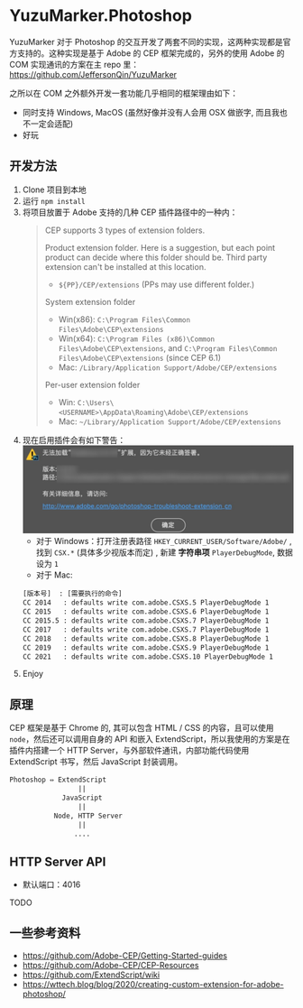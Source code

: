 # YuzuMarker.Photoshop

YuzuMarker 对于 Photoshop 的交互开发了两套不同的实现，这两种实现都是官方支持的。这种实现是基于 Adobe 的 CEP 框架完成的，另外的使用 Adobe 的 COM 实现通讯的方案在主 repo 里：https://github.com/JeffersonQin/YuzuMarker

之所以在 COM 之外额外开发一套功能几乎相同的框架理由如下：

* 同时支持 Windows, MacOS (虽然好像并没有人会用 OSX 做嵌字, 而且我也不一定会适配)
* 好玩

## 开发方法

1. Clone 项目到本地
2. 运行 `npm install`
3. 将项目放置于 Adobe 支持的几种 CEP 插件路径中的一种内：
   > CEP supports 3 types of extension folders.
   > 
   > Product extension folder. Here is a suggestion, but each point product can decide where this folder should be. Third party extension can't be installed at this location.
   > * `${PP}/CEP/extensions` (PPs may use different folder.)
   > 
   > System extension folder
   > * Win(x86): `C:\Program Files\Common Files\Adobe\CEP\extensions`
   > * Win(x64): `C:\Program Files (x86)\Common Files\Adobe\CEP\extensions`, and `C:\Program Files\Common Files\Adobe\CEP\extensions` (since CEP 6.1)
   > * Mac: `/Library/Application Support/Adobe/CEP/extensions`
   > 
   > Per-user extension folder
   > * Win: `C:\Users\<USERNAME>\AppData\Roaming\Adobe\CEP/extensions`
   > * Mac: `~/Library/Application Support/Adobe/CEP/extensions`
4. 现在启用插件会有如下警告：
   ![](./imgs/signature.png)
   * 对于 Windows：打开注册表路径 `HKEY_CURRENT_USER/Software/Adobe/` , 找到 `CSX.*` (具体多少视版本而定) , 新建 **字符串项** `PlayerDebugMode`, 数据设为 `1`
   * 对于 Mac: 
   ```
   [版本号]  : [需要执行的命令]
   CC 2014   : defaults write com.adobe.CSXS.5 PlayerDebugMode 1
   CC 2015   : defaults write com.adobe.CSXS.6 PlayerDebugMode 1
   CC 2015.5 : defaults write com.adobe.CSXS.7 PlayerDebugMode 1
   CC 2017   : defaults write com.adobe.CSXS.7 PlayerDebugMode 1
   CC 2018   : defaults write com.adobe.CSXS.8 PlayerDebugMode 1
   CC 2019   : defaults write com.adobe.CSXS.9 PlayerDebugMode 1
   CC 2021   : defaults write com.adobe.CSXS.10 PlayerDebugMode 1
   ```
5. Enjoy

## 原理

CEP 框架是基于 Chrome 的, 其可以包含 HTML / CSS 的内容，且可以使用 `node`，然后还可以调用自身的 API 和嵌入 ExtendScript，所以我使用的方案是在插件内搭建一个 HTTP Server，与外部软件通讯，内部功能代码使用 ExtendScript 书写，然后 JavaScript 封装调用。

```
Photoshop ⇔ ExtendScript
                 ||
			 JavaScript
			     ||
		   Node, HTTP Server
		   		 ||
				....
```

## HTTP Server API

* 默认端口：4016

TODO

## 一些参考资料

* https://github.com/Adobe-CEP/Getting-Started-guides
* https://github.com/Adobe-CEP/CEP-Resources
* https://github.com/ExtendScript/wiki
* https://wttech.blog/blog/2020/creating-custom-extension-for-adobe-photoshop/
